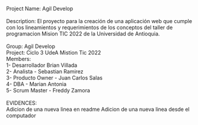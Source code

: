 Project Name: Agil Develop<br>
<br>
Description: El proyecto para la creación de una aplicación web que cumple con los lineamientos y requerimientos de los conceptos del taller de programacion Mision TIC 2022 de la Universidad de Antioquia.<br>
<br>
Group:  Agil Develop<br>
Project: Ciclo 3 UdeA Mistion Tic 2022<br>
Members:<br>
1- Desarrollador  Brian Villada<br>
2- Analista  -   Sebastian Ramirez<br>
3- Producto Owner - Juan Carlos Salas<br>
4- DBA    -  Marian Antonia<br>
5- Scrum Master  -  Freddy Zamora<br>
<br>
EVIDENCES:
<br>
Adicion de una nueva linea en readme
Adicion de una nueva linea desde el computador


